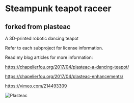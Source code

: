 # Steampunk teapot raceer

## forked from plasteac
A 3D-printed robotic dancing teapot

Refer to each subproject for license information.

Read my blog articles for more information:

https://chapelierfou.org/2017/04/plasteac-a-dancing-teapot/

https://chapelierfou.org/2017/04/plasteac-enhancements/

https://vimeo.com/214493309

![Plasteac](https://chapelierfou.org/wp-content/uploads/2017/04/IMG_20170417_194630-825x510.jpg)

